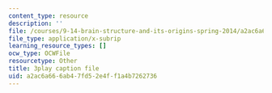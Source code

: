 ```yaml
---
content_type: resource
description: ''
file: /courses/9-14-brain-structure-and-its-origins-spring-2014/a2ac6a666ab47fd52e4ff1a4b7262736_555116.srt
file_type: application/x-subrip
learning_resource_types: []
ocw_type: OCWFile
resourcetype: Other
title: 3play caption file
uid: a2ac6a66-6ab4-7fd5-2e4f-f1a4b7262736
---
```


